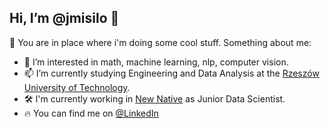 ## Hi, I’m @jmisilo 👋

🥰 You are in place where i'm doing some cool stuff. Something about me:

- 👀 I’m interested in math, machine learning, nlp, computer vision.
- 📫 I’m currently studying Engineering and Data Analysis at the [Rzeszów University of Technology](https://w.prz.edu.pl/en/).
- 🛠️ I'm currently working in [New Native](newnative.ai) as Junior Data Scientist.
- 🔥 You can find me on [@LinkedIn](https://www.linkedin.com/in/jakub-misi%C5%82o-2bb6781ab/)

